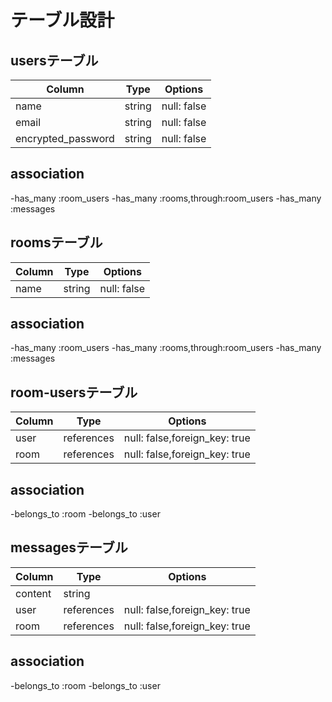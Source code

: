 # テーブル設計

## usersテーブル

| Column                 |  Type        |    Options  |
|----------------------- | ----------   | ----------  |
|name                    | string       | null: false |
|email                   | string       | null: false |
|encrypted_password      | string       | null: false |

## association

-has_many :room_users
-has_many :rooms,through:room_users
-has_many :messages

## roomsテーブル

| Column                 |  Type        |    Options  |
|----------------------- | ----------   | ----------  |
|name                    | string       | null: false |

## association

-has_many :room_users
-has_many :rooms,through:room_users
-has_many :messages

## room-usersテーブル

| Column      |  Type        |    Options                    |
|-------------| -----------  |-----------------------------  |
|user         | references   | null: false,foreign_key: true |
|room         | references   | null: false,foreign_key: true |

## association

-belongs_to :room
-belongs_to :user

## messagesテーブル

| Column      |  Type        |    Options                    |
|-------------| ----------   |-----------------------------  |
|content      | string       |                               |
|user         | references   | null: false,foreign_key: true |
|room         | references   | null: false,foreign_key: true |

## association

-belongs_to :room
-belongs_to :user

